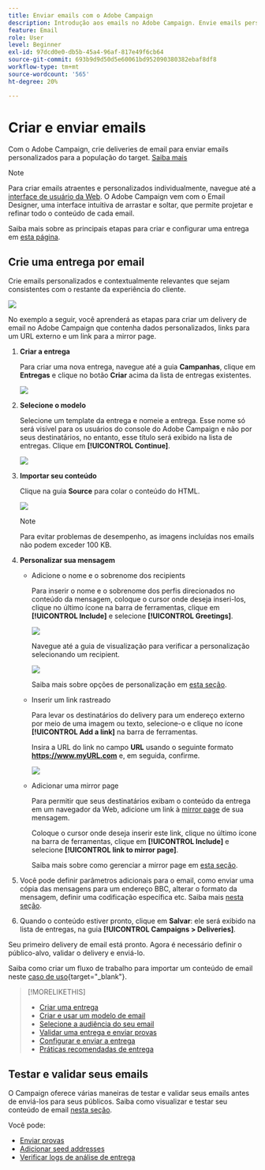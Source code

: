 ```yaml
---
title: Enviar emails com o Adobe Campaign
description: Introdução aos emails no Adobe Campaign. Envie emails personalizados para uma população de público alvo.
feature: Email
role: User
level: Beginner
exl-id: 97dcd0e0-db5b-45a4-96af-817e49f6cb64
source-git-commit: 693b9d9d50d5e60061bd952090380382ebaf8df8
workflow-type: tm+mt
source-wordcount: '565'
ht-degree: 20%

---
```


# Criar e enviar emails

Com o Adobe Campaign, crie deliveries de email para enviar emails personalizados para a população do target. [Saiba mais](../send/send.md)

>[!NOTE]
>
>Para criar emails atraentes e personalizados individualmente, navegue até a [interface de usuário da Web](../start/campaign-ui.md#campaign-web-user-interface-ac-web-ui). O Adobe Campaign vem com o Email Designer, uma interface intuitiva de arrastar e soltar, que permite projetar e refinar todo o conteúdo de cada email.


Saiba mais sobre as principais etapas para criar e configurar uma entrega em [esta página](../start/create-message.md).

## Crie uma entrega por email

Crie emails personalizados e contextualmente relevantes que sejam consistentes com o restante da experiência do cliente.

![](assets/new-email-content.png)


No exemplo a seguir, você aprenderá as etapas para criar um delivery de email no Adobe Campaign que contenha dados personalizados, links para um URL externo e um link para a mirror page.

1. **Criar a entrega**

   Para criar uma nova entrega, navegue até a guia **Campanhas**, clique em **Entregas** e clique no botão **Criar** acima da lista de entregas existentes.

   ![](assets/delivery_step_1.png)

1. **Selecione o modelo**

   Selecione um template da entrega e nomeie a entrega. Esse nome só será visível para os usuários do console do Adobe Campaign e não por seus destinatários, no entanto, esse título será exibido na lista de entregas. Clique em **[!UICONTROL Continue]**.

   ![](assets/dce_delivery_model.png)

1. **Importar seu conteúdo**

   Clique na guia **Source** para colar o conteúdo do HTML.

   ![](assets/paste-content.png)

   >[!NOTE]
   >
   >Para evitar problemas de desempenho, as imagens incluídas nos emails não podem exceder 100 KB.

1. **Personalizar sua mensagem**

   * Adicione o nome e o sobrenome dos recipients

     Para inserir o nome e o sobrenome dos perfis direcionados no conteúdo da mensagem, coloque o cursor onde deseja inseri-los, clique no último ícone na barra de ferramentas, clique em **[!UICONTROL Include]** e selecione **[!UICONTROL Greetings]**.

     ![](assets/include-greetings.png)

     Navegue até a guia de visualização para verificar a personalização selecionando um recipient.

     ![](assets/perso-check.png)

     Saiba mais sobre opções de personalização em [esta seção](personalize.md).

   * Inserir um link rastreado

     Para levar os destinatários do delivery para um endereço externo por meio de uma imagem ou texto, selecione-o e clique no ícone **[!UICONTROL Add a link]** na barra de ferramentas.

     Insira a URL do link no campo **URL** usando o seguinte formato **https://www.myURL.com** e, em seguida, confirme.

     ![](assets/add-a-link.png)

   * Adicionar uma mirror page

     Para permitir que seus destinatários exibam o conteúdo da entrega em um navegador da Web, adicione um link à [mirror page](mirror-page.md) de sua mensagem.

     Coloque o cursor onde deseja inserir este link, clique no último ícone na barra de ferramentas, clique em **[!UICONTROL Include]** e selecione **[!UICONTROL link to mirror page]**.

     Saiba mais sobre como gerenciar a mirror page em [esta seção](mirror-page.md#link-to-mirror-page).

1. Você pode definir parâmetros adicionais para o email, como enviar uma cópia das mensagens para um endereço BBC, alterar o formato da mensagem, definir uma codificação específica etc. Saiba mais [nesta seção](email-parameters.md).

1. Quando o conteúdo estiver pronto, clique em **Salvar**: ele será exibido na lista de entregas, na guia **[!UICONTROL Campaigns > Deliveries]**.

Seu primeiro delivery de email está pronto. Agora é necessário definir o público-alvo, validar o delivery e enviá-lo.

Saiba como criar um fluxo de trabalho para importar um conteúdo de email neste [caso de uso](https://experienceleague.adobe.com/docs/campaign/automation/workflows/use-cases/deliveries/load-delivery-content.html){target="_blank"}.

>[!MORELIKETHIS]
>
>* [Criar uma entrega](../start/create-message.md)
>* [Criar e usar um modelo de email](create-templates.md)
>* [Selecione a audiência do seu email](../audiences/gs-audiences.md)
>* [Validar uma entrega e enviar provas](preview-and-proof.md)
>* [Configurar e enviar a entrega](configure-and-send.md)
>* [Práticas recomendadas de entrega](../start/delivery-best-practices.md)

## Testar e validar seus emails

O Campaign oferece várias maneiras de testar e validar seus emails antes de enviá-los para seus públicos. Saiba como visualizar e testar seu conteúdo de email [nesta seção](../send/preview-and-proof.md).

Você pode:

* [Enviar provas](preview-and-proof.md)
* [Adicionar seed addresses](../audiences/test-profiles.md)
* [Verificar logs de análise de entrega](delivery-analysis.md)

